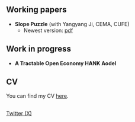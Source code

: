 ## Working papers
* **Slope Puzzle** (with Yangyang Ji, CEMA, CUFE)
	- Newest version: <a href="workingpaper1.pdf">pdf</a>


## Work in progress
* **A Tractable Open Economy HANK Aodel** 

## CV
You can find my CV <a href="Sen_Zhang_CV.pdf">here</a>.
## 
<a rel="me" href="https://twitter.com/realSenZHANG">Twitter (X)</a><br />
